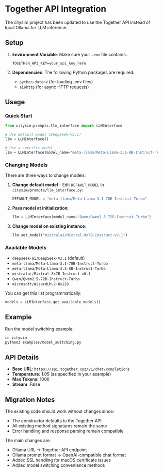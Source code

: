 # Together API Integration

The citysim project has been updated to use the Together API instead of local Ollama for LLM inference.

## Setup

1. **Environment Variable**: Make sure your `.env` file contains:
   ```
   TOGETHER_API_KEY=your_api_key_here
   ```

2. **Dependencies**: The following Python packages are required:
   - `python-dotenv` (for loading .env files)
   - `aiohttp` (for async HTTP requests)

## Usage

### Quick Start

```python
from citysim.prompts.llm_interface import LLMInterface

# Use default model (DeepSeek-V3.1)
llm = LLMInterface()

# Use a specific model
llm = LLMInterface(model_name="meta-llama/Meta-Llama-3.1-8B-Instruct-Turbo")
```

### Changing Models

There are three ways to change models:

1. **Change default model** - Edit `DEFAULT_MODEL` in `citysim/prompts/llm_interface.py`:
   ```python
   DEFAULT_MODEL = "meta-llama/Meta-Llama-3.1-70B-Instruct-Turbo"
   ```

2. **Pass model at initialization**:
   ```python
   llm = LLMInterface(model_name="Qwen/Qwen2.5-72B-Instruct-Turbo")
   ```

3. **Change model on existing instance**:
   ```python
   llm.set_model("mistralai/Mixtral-8x7B-Instruct-v0.1")
   ```

### Available Models

- `deepseek-ai/DeepSeek-V3.1` (default)
- `meta-llama/Meta-Llama-3.1-70B-Instruct-Turbo`
- `meta-llama/Meta-Llama-3.1-8B-Instruct-Turbo`
- `mistralai/Mixtral-8x7B-Instruct-v0.1`
- `Qwen/Qwen2.5-72B-Instruct-Turbo`
- `microsoft/WizardLM-2-8x22B`

You can get this list programmatically:
```python
models = LLMInterface.get_available_models()
```

## Example

Run the model switching example:
```bash
cd citysim
python3 examples/model_switching.py
```

## API Details

- **Base URL**: `https://api.together.xyz/v1/chat/completions`
- **Temperature**: 1.05 (as specified in your example)
- **Max Tokens**: 1000
- **Stream**: False

## Migration Notes

The existing code should work without changes since:
- The constructor defaults to the Together API
- All existing method signatures remain the same
- Error handling and response parsing remain compatible

The main changes are:
- Ollama URL → Together API endpoint
- Ollama prompt format → OpenAI-compatible chat format
- Added SSL handling for macOS certificate issues
- Added model switching convenience methods